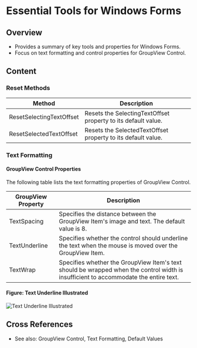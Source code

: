 <!--
source: image
domain: syncfusion-sdk
task: pdf-ocr-to-markdown
language: en
source_filename: page_1386.jpeg
document_name: tools
page_number: 1386
page_id: tools#page_1386
product: Syncfusion Winforms
version: 11.4.0.26
timestamp: 2025-08-09T08:48:12Z
fidelity: lossless
-->

# Essential Tools for Windows Forms

## Overview
- Provides a summary of key tools and properties for Windows Forms.
- Focus on text formatting and control properties for GroupView Control.

## Content

### Reset Methods
| Method | Description |
|--------|-------------|
| ResetSelectingTextOffset | Resets the SelectingTextOffset property to its default value. |
| ResetSelectedTextOffset | Resets the SelectedTextOffset property to its default value. |

### Text Formatting
#### GroupView Control Properties
The following table lists the text formatting properties of GroupView Control.

| GroupView Property | Description |
|--------------------|-------------|
| TextSpacing       | Specifies the distance between the GroupView Item's image and text. The default value is 8. |
| TextUnderline     | Specifies whether the control should underline the text when the mouse is moved over the GroupView Item. |
| TextWrap          | Specifies whether the GroupView Item's text should be wrapped when the control width is insufficient to accommodate the entire text. |

#### Figure: Text Underline Illustrated
![Text Underline Illustrated](<Figure 942: Text Underline Illustrated>)

## Cross References
- See also: GroupView Control, Text Formatting, Default Values

<!-- tags: [groupview, textformatting, reset, windowsforms, syncfusion, 11.4.0.26] keywords: [defaultvalue, textspacing, textunderline, textwrap, reset] -->